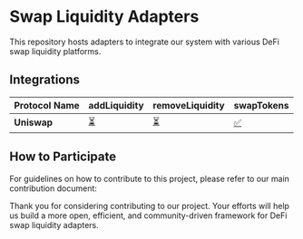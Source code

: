 # Swap Liquidity Adapters

This repository hosts adapters to integrate our system with various DeFi swap liquidity platforms.

## Integrations

| **Protocol Name** | **addLiquidity** | **removeLiquidity** | **swapTokens** |
| ----------------- | ---------------- | ------------------- | -------------- |
| **Uniswap**       | [⏳](uniswap/addLiquidity/CONTRIBUTING.md) | [⏳](uniswap/removeLiquidity/CONTRIBUTING.md) | [✅](uniswap/swapTokens/CONTRIBUTING.md) |

## How to Participate

For guidelines on how to contribute to this project, please refer to our main contribution document:

Thank you for considering contributing to our project. Your efforts will help us build a more open, efficient, and community-driven framework for DeFi swap liquidity adapters.
